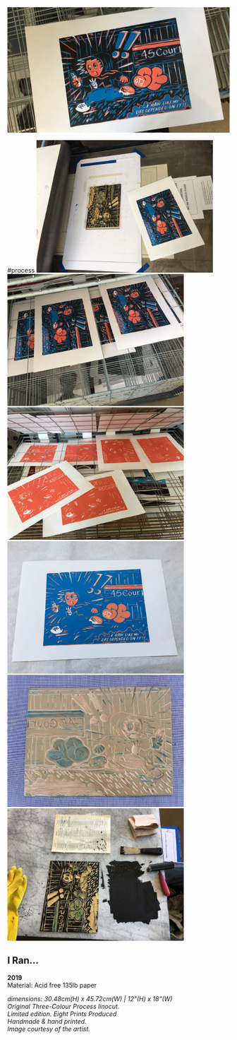 <img src = "images/IMG_6962.jpg" width="800" >

#process
<img src = "images/IMG_6963.jpg" width="400" >&nbsp;&nbsp;<img src = "images/IMG_6964.jpg" width="400" >
<img src = "images/IMG_6949.jpg" width="400" >&nbsp;&nbsp;<img src = "images/IMG_6953.jpg" width="400" >
<img src = "images/IMG_6959.jpg" width="400" >&nbsp;&nbsp;<img src = "images/IMG_6960.jpg" width="400" >
 
## I Ran...
**2019**<br>
Material: Acid free 135lb paper <br>

*dimensions: 30.48cm(H) x 45.72cm(W)  |  12"(H) x 18"(W)* <br>
*Original Three-Colour Process linocut.* <br> 
*Limited edition. Eight Prints Produced* <br>
*Handmade & hand printed.* <br>
*Image courtesy of the artist.* <br>
